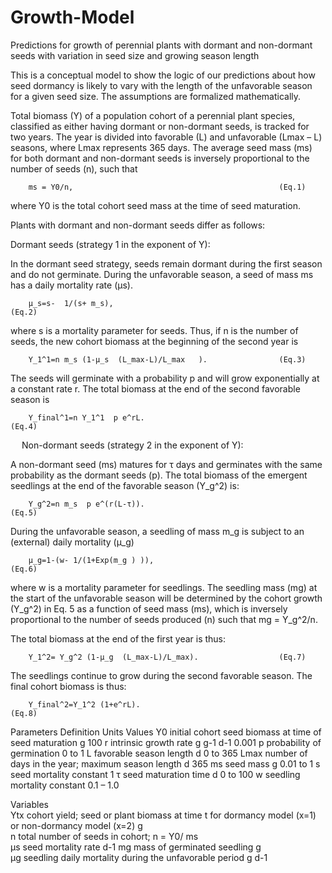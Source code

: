 # Growth-Model
Predictions for growth of perennial plants with dormant and non-dormant seeds with variation in seed size and growing season length

This is a conceptual model to show the logic of our predictions about how seed dormancy is likely to vary with the length of the unfavorable season for a given seed size. The assumptions are formalized mathematically. 

Total biomass (Y) of a population cohort of a perennial plant species, classified as either having dormant or non-dormant seeds, is tracked for two years. The year is divided into favorable (L) and unfavorable (Lmax – L) seasons, where Lmax represents 365 days. The average seed mass (ms) for both dormant and non-dormant seeds is inversely proportional to the number of seeds (n), such that 

		ms = Y0/n, 												(Eq.1)

where Y0 is the total cohort seed mass at the time of seed maturation.

Plants with dormant and non-dormant seeds differ as follows:


Dormant seeds (strategy 1 in the exponent of Y):

In the dormant seed strategy, seeds remain dormant during the first season and do not germinate. During the unfavorable season, a seed of mass ms has a daily mortality rate (μs).

		μ_s=s-  1/(s+ m_s),									            (Eq.2)

where s is a mortality parameter for seeds. Thus, if n is the number of seeds, the new cohort biomass at the beginning of the second year is

		Y_1^1=n m_s (1-μ_s  (L_max-L)/L_max   ).				(Eq.3)

The seeds will germinate with a probability p and will grow exponentially at a constant rate r. The total biomass at the end of the second favorable season is
	
		Y_final^1=n Y_1^1  p e^rL.								      (Eq.4)



 
Non-dormant seeds (strategy 2 in the exponent of Y):

A non-dormant seed (ms) matures for τ days and germinates with the same probability as the dormant seeds (p). The total biomass of the emergent seedlings at the end of the favorable season (Y_g^2) is:

		Y_g^2=n m_s  p e^(r(L-τ)).								      (Eq.5)


During the unfavorable season, a seedling of mass m_g is subject to an (external) daily mortality (μ_g) 


		μ_g=1-(w- 1/(1+Exp(m_g ) )),							      (Eq.6)


where w is a mortality parameter for seedlings. The seedling mass (mg) at the start of the unfavorable season will be determined by the cohort growth (Y_g^2) in Eq. 5 as a function of seed mass (ms), which is inversely proportional to the number of seeds produced (n) such that mg = Y_g^2/n. 

The total biomass at the end of the first year is thus:


		Y_1^2= Y_g^2 (1-μ_g  (L_max-L)/L_max).					(Eq.7)


The seedlings continue to grow during the second favorable season. The final cohort biomass is thus:


		Y_final^2=Y_1^2 (1+e^rL).								      (Eq.8)




Parameters	Definition										                  Units		    Values
Y0	initial cohort seed biomass at time of seed maturation	g			      100
r	intrinsic growth rate									                    g g-1 d-1	  0.001
p	probability of germination											                      0 to 1
L	favorable season length									                  d			      0 to 365
Lmax	number of  days in the year; maximum season length	  d			      365
ms	seed mass												                        g			      0.01 to 1 
s	seed mortality constant									                  1
τ	seed maturation time 									                    d			      0 to 100
w	seedling mortality constant											                      0.1 – 1.0
			
Variables			
Ytx cohort yield; seed or plant biomass at time t for dormancy model (x=1) or non-dormancy model (x=2)	g	
n	total number of seeds in cohort;  n = Y0/ ms  		
μs 	seed mortality rate	d-1	
mg	mass of germinated seedling	g	
μg	seedling daily mortality during the unfavorable period	g d-1	

